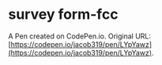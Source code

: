 # survey form-fcc

A Pen created on CodePen.io. Original URL: [https://codepen.io/jacob319/pen/LYpYawz](https://codepen.io/jacob319/pen/LYpYawz).


